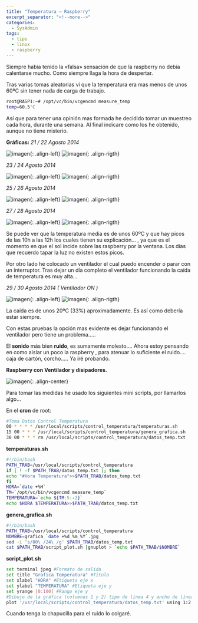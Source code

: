 ```yaml
---
title: "Temperatura – Raspberry"
excerpt_separator: "<!--more-->"
categories:
  - SysAdmin
tags:
  - tips
  - linux
  - raspberry
---
```

Siempre había tenido la «falsa» sensación de que la raspberry no debía calentarse mucho. Como siempre llaga la hora de despertar.

Tras varias tomas aleatorias ví que la temperatura era mas menos de unos 60ºC sin tener nada de carga de trabajo.
<!--more-->

```bash
root@RASP1:~# /opt/vc/bin/vcgencmd measure_temp
temp=60.5'C
```

Así que para tener una opinión mas formada he decidido tomar un muestreo cada hora, durante una semana. Al final indicare como los he obtenido, aunque no tiene misterio.

**Gráficas:**
*21 / 22 Agosto 2014*

![imagen]({{'https://malambra.github.io/docs/images/grafica_21_08_2014.jpg'|absolute_url}}){: .align-left}
![imagen]({{'https://malambra.github.io/docs/images/grafica_22_08_2014.jpg'|absolute_url}}){: .align-rigth}
   
*23 / 24 Agosto 2014*

![imagen]({{'https://malambra.github.io/docs/images/grafica_23_08_2014.jpg'|absolute_url}}){: .align-left}
![imagen]({{'https://malambra.github.io/docs/images/grafica_24_08_2014.jpg'|absolute_url}}){: .align-rigth}
   
*25 / 26 Agosto 2014*

![imagen]({{'https://malambra.github.io/docs/images/grafica_25_08_2014.jpg'|absolute_url}}){: .align-left}
![imagen]({{'https://malambra.github.io/docs/images/grafica_26_08_2014.jpg'|absolute_url}}){: .align-rigth}
   
*27 / 28 Agosto 2014*

![imagen]({{'https://malambra.github.io/docs/images/grafica_27_08_2014.jpg'|absolute_url}}){: .align-left}
![imagen]({{'https://malambra.github.io/docs/images/grafica_28_08_2014.jpg'|absolute_url}}){: .align-rigth}
   
Se puede ver que la temperatura media es de unos 60ºC y que hay picos de las 10h a las 12h los cuales tienen su explicación… , ya que es el momento en que el sol incide sobre las raspberry por la ventana. Los días que recuerdo tapar la luz no existen estos picos.

Por otro lado he colocado un ventilador el cual puedo encender o parar con un interruptor.  Tras dejar un día completo el ventilador funcionando la caída de temperatura es muy alta…

*29 / 30 Agosto 2014 ( Ventilador ON )*

![imagen]({{'https://malambra.github.io/docs/images/grafica_29_08_2014.jpg'|absolute_url}}){: .align-left}
![imagen]({{'https://malambra.github.io/docs/images/grafica_30_08_2014.jpg'|absolute_url}}){: .align-rigth}
   
La caída es de unos 20ºC (33%) aproximadamente. Es así como debería estar siempre.

Con estas pruebas la opción mas evidente es dejar funcionando el ventilador pero tiene un problema…..

El **sonido** más bien **ruido**, es sumamente molesto…. Ahora estoy pensando en como aislar un poco la raspberry , para atenuar lo suficiente el ruido…. caja de cartón, corcho….. Ya iré probando.

**Raspberry con Ventilador y disipadores.**

![imagen]({{'https://malambra.github.io/docs/images/rasp_vent.jpg'|absolute_url}}){: .align-center}

Para tomar las medidas he usado los siguientes mini scripts, por llamarlos algo…

En el **cron** de root:
```bash
#Toma Datos Control Temperatura
00 * * * * /usr/local/scripts/control_temperatura/temperaturas.sh
15 00 * * * /usr/local/scripts/control_temperatura/genera_grafica.sh
30 00 * * * rm /usr/local/scripts/control_temperatura/datos_temp.txt
```

**temperaturas.sh**
```bash
#!/bin/bash
PATH_TRAB=/usr/local/scripts/control_temperatura
if [ ! -f $PATH_TRAB/datos_temp.txt ]; then
echo "#Hora Temperatura">>$PATH_TRAB/datos_temp.txt
fi
HORA=`date +%H`
TM=`/opt/vc/bin/vcgencmd measure_temp`
TEMPERATURA=`echo ${TM:5:-2}`
echo $HORA $TEMPERATURA>>$PATH_TRAB/datos_temp.txt
```

**genera_grafica.sh**
```bash
#!/bin/bash
PATH_TRAB=/usr/local/scripts/control_temperatura
NOMBRE=grafica_`date +%d_%m_%Y`.jpg
sed -i 's/00\ /24\ /g' $PATH_TRAB/datos_temp.txt
cat $PATH_TRAB/script_plot.sh |gnuplot > `echo $PATH_TRAB/$NOMBRE`
```

**script_plot.sh**
```bash
set terminal jpeg #Formato de salida
set title "Grafica Temperatura" #Titulo
set xlabel "HORA" #Etiqueta eje x
set ylabel "TEMPERATURA" #Etiqueta eje y
set yrange [0:100] #Rango eje y
#Dibujo de la gráfica (columnas 1 y 2) tipo de línea 4 y ancho de línea 3:
plot '/usr/local/scripts/control_temperatura/datos_temp.txt' using 1:2 with linespoints linetype 4 linewidth 3 title "Temp"
```

Cuando tenga la chapucilla para el ruido lo colgaré.